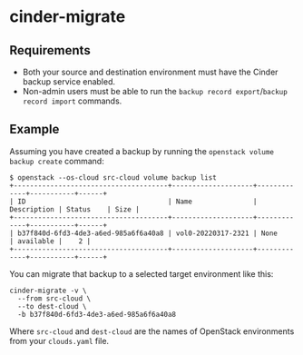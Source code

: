 # cinder-migrate

## Requirements

- Both your source and destination environment must have the Cinder backup service enabled.
- Non-admin users must be able to run the `backup record export`/`backup record import` commands.

## Example

Assuming you have created a backup by running the `openstack volume backup create` command:

```
$ openstack --os-cloud src-cloud volume backup list
+--------------------------------------+--------------------+-------------+-----------+------+
| ID                                   | Name               | Description | Status    | Size |
+--------------------------------------+--------------------+-------------+-----------+------+
| b37f840d-6fd3-4de3-a6ed-985a6f6a40a8 | vol0-20220317-2321 | None        | available |    2 |
+--------------------------------------+--------------------+-------------+-----------+------+
```

You can migrate that backup to a selected target environment like this:

```
cinder-migrate -v \
  --from src-cloud \
  --to dest-cloud \
  -b b37f840d-6fd3-4de3-a6ed-985a6f6a40a8
```

Where `src-cloud` and `dest-cloud` are the names of OpenStack environments from your `clouds.yaml` file.
